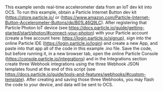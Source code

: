 This example sends real-time accelerometer data from an IoT dev kit into OCS.  To run this example, obtain a Particle Internet Button dev kit (https://store.particle.io/ or (https://www.amazon.com/Particle-Internet-Button-Accelerometer-Buttons/dp/B01L46Q9LC).  After registering that Particle Photon IoT device (see https://docs.particle.io/guide/getting-started/start/photon/#connect-your-photon) with your Particle account (create a free account here: https://login.particle.io/signup), sign into the online Particle IDE (https://login.particle.io/login) and create a new App, and paste into that app all of the code in this example .ino file.  Save the code, but before running it, in a new browser tab, open the online Particle Console (https://console.particle.io/integrations) and in the Integrations section create three Webhook integrations using the three Webhook JSON templates found at the end of this script (see https://docs.particle.io/guide/tools-and-features/webhooks/#custom-template).  After creating and saving those three Webhooks, you may flash the code to your device, and data will be sent to OCS.